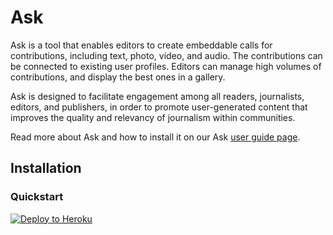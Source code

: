 # Ask
Ask is a tool that enables editors to create embeddable calls for contributions, including text, photo, video, and audio. The contributions can be connected to existing user profiles. Editors can manage high volumes of contributions, and display the best ones in a gallery.

Ask is designed to facilitate engagement among all readers, journalists, editors, and publishers, in order to promote user-generated content that improves the quality and relevancy of journalism within communities.

Read more about Ask and how to install it on our Ask [user guide page](http://coralprojectdocs.herokuapp.com/user/ask).

## Installation
### Quickstart
[![Deploy to Heroku](https://www.herokucdn.com/deploy/button.svg)](https://heroku.com/deploy)
